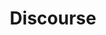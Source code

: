 ---
draft: false
title: Discourse
content:
  id: discourse
  name: Discourse
  logo: /images/applications/forum-community/discourse/logo.png
  website: https://www.discourse.org/plugins/github.html
  iframe_website: /website-iframe/applications/forum-community/discourse
  dashboardImage: /images/applications/forum-community/discourse/screenshot-1.jpg
  short_description: Discourse is an open-source discussion platform built for the next decade of the Internet.
  description: Discourse is an open-source Internet forum and mailing-list management software application. It's an attempt to reimagine what a modern Internet discussion forum should be in a world of ubiquitous smartphones, tablets, Facebook and Twitter. You can use it as a mailing list, discussion forum, long-form chatroom, and more. It can be self-hosted.
  features:
    - title: Conversations, not pages
      description: Why break conversations into awkward and arbitrary pages, where you have to constantly find the Next Page button? We’ve replaced all that with the power of just-in-time loading. Want to read more? Keep scrolling down.
    - title: Dynamic notifications
      description: When someone quotes your post, we’ll notify you. When someone mentions your @name, we’ll notify you. When someone replies to your post… well, you get the idea. And if you’re not around, we’ll email you, too.
    - title: Simple, but with context
      description: Discourse is a simple, flat forum, where replies flow down the page in a line. Expand context at the bottom and top of each post, and also in quotes, to reveal the full conversation without losing your place.
    - title: Links automatically expand
      description: Want to share a cool link you found? Just paste it in on a single line and we’ll make it awesome. Links to Wikipedia, YouTube, Amazon, GitHub, Twitter, Flickr, and hundreds of other popular websites automatically expand to provide additional context and information.
  screenshots:
    - /images/applications/forum-community/discourse/screenshot-1.jpg
    - /images/applications/forum-community/discourse/screenshot-2.jpg
---